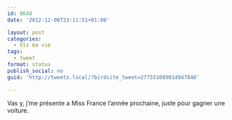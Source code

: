 ```yaml
---
id: 8648
date: '2012-12-08T23:11:51+01:00'

layout: post
categories:
  - Vis ma vie
tags:
  - tweet
format: status
publish_social: no
guid: 'http://tweets.local/?birdsite_tweet=277551089014947840'

---
```


Vas y, j’me présente a Miss France l’année prochaine, juste pour gagner une voiture.